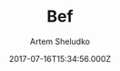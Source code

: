 ---
title: Bef
github: https://github.com/artemsheludko/bef
demo: https://artemsheludko.github.io/bef/
author: Artem Sheludko
ssg:
  - Jekyll
cms:
  - Markdown
date: 2017-07-16T15:34:56.000Z
description: Bef is a responsive jekyll theme https://artemsheludko.github.io/bef/
draft: true
publish_date: '2017-07-16T15:34:56Z'
update_date: '2019-08-14T13:29:01Z'
github_star: 155
github_fork: 309
---